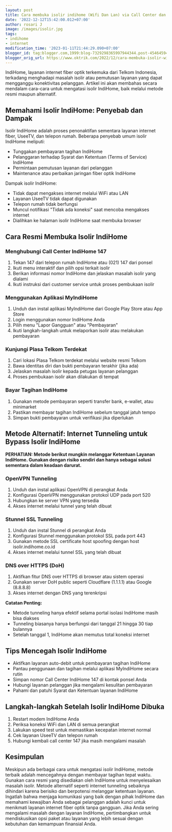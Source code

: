 ```yaml
---
layout: post
title: Cara membuka isolir indihome (Wifi Dan Lan) via Call Center dan internet tunelling
date: '2022-12-12T15:42:00.012+07:00'
author: rosari J
image: /images/isolir.jpg
tags:
- indihome
- internet
modification_time: '2023-01-11T21:44:29.090+07:00'
blogger_id: tag:blogger.com,1999:blog-7329298365997944344.post-4546459471486388182
blogger_orig_url: https://www.oktrik.com/2022/12/cara-membuka-isolir-wifi-indihome-via.html
---
```


IndiHome, layanan internet fiber optik terkemuka dari Telkom Indonesia, terkadang menghadapi masalah isolir atau pemutusan layanan yang dapat mengganggu konektivitas pelanggan. Artikel ini akan membahas secara mendalam cara-cara untuk mengatasi isolir IndiHome, baik melalui metode resmi maupun alternatif.

## Memahami Isolir IndiHome: Penyebab dan Dampak

Isolir IndiHome adalah proses penonaktifan sementara layanan internet fiber, UseeTV, dan telepon rumah. Beberapa penyebab umum isolir IndiHome meliputi:

- Tunggakan pembayaran tagihan IndiHome
- Pelanggaran terhadap Syarat dan Ketentuan (Terms of Service) IndiHome
- Permintaan pemutusan layanan dari pelanggan
- Maintenance atau perbaikan jaringan fiber optik IndiHome

Dampak isolir IndiHome:

- Tidak dapat mengakses internet melalui WiFi atau LAN
- Layanan UseeTV tidak dapat digunakan
- Telepon rumah tidak berfungsi
- Muncul notifikasi "Tidak ada koneksi" saat mencoba mengakses internet
- Dialihkan ke halaman isolir IndiHome saat membuka browser

## Cara Resmi Membuka Isolir IndiHome

### Menghubungi Call Center IndiHome 147

1. Tekan 147 dari telepon rumah IndiHome atau (021) 147 dari ponsel
2. Ikuti menu interaktif dan pilih opsi terkait isolir
3. Berikan informasi nomor IndiHome dan jelaskan masalah isolir yang dialami
4. Ikuti instruksi dari customer service untuk proses pembukaan isolir

### Menggunakan Aplikasi MyIndiHome

1. Unduh dan instal aplikasi MyIndiHome dari Google Play Store atau App Store
2. Login menggunakan nomor IndiHome Anda
3. Pilih menu "Lapor Gangguan" atau "Pembayaran"
4. Ikuti langkah-langkah untuk melaporkan isolir atau melakukan pembayaran

### Kunjungi Plasa Telkom Terdekat

1. Cari lokasi Plasa Telkom terdekat melalui website resmi Telkom
2. Bawa identitas diri dan bukti pembayaran terakhir (jika ada)
3. Jelaskan masalah isolir kepada petugas layanan pelanggan
4. Proses pembukaan isolir akan dilakukan di tempat

### Bayar Tagihan IndiHome

1. Gunakan metode pembayaran seperti transfer bank, e-wallet, atau minimarket
2. Pastikan membayar tagihan IndiHome sebelum tanggal jatuh tempo
3. Simpan bukti pembayaran untuk verifikasi jika diperlukan

## Metode Alternatif: Internet Tunneling untuk Bypass Isolir IndiHome

**PERHATIAN: Metode berikut mungkin melanggar Ketentuan Layanan IndiHome. Gunakan dengan risiko sendiri dan hanya sebagai solusi sementara dalam keadaan darurat.**

### OpenVPN Tunneling

1. Unduh dan instal aplikasi OpenVPN di perangkat Anda
2. Konfigurasi OpenVPN menggunakan protokol UDP pada port 520
3. Hubungkan ke server VPN yang tersedia
4. Akses internet melalui tunnel yang telah dibuat

### Stunnel SSL Tunneling

1. Unduh dan instal Stunnel di perangkat Anda
2. Konfigurasi Stunnel menggunakan protokol SSL pada port 443
3. Gunakan metode SSL certificate host spoofing dengan host isolir.indihome.co.id
4. Akses internet melalui tunnel SSL yang telah dibuat

### DNS over HTTPS (DoH)

1. Aktifkan fitur DNS over HTTPS di browser atau sistem operasi
2. Gunakan server DoH public seperti Cloudflare (1.1.1.1) atau Google (8.8.8.8)
3. Akses internet dengan DNS yang terenkripsi

**Catatan Penting:**

- Metode tunneling hanya efektif selama portal isolasi IndiHome masih bisa diakses
- Tunneling biasanya hanya berfungsi dari tanggal 21 hingga 30 tiap bulannya
- Setelah tanggal 1, IndiHome akan memutus total koneksi internet

## Tips Mencegah Isolir IndiHome

- Aktifkan layanan auto-debit untuk pembayaran tagihan IndiHome
- Pantau penggunaan dan tagihan melalui aplikasi MyIndiHome secara rutin
- Simpan nomor Call Center IndiHome 147 di kontak ponsel Anda
- Hubungi layanan pelanggan jika mengalami kesulitan pembayaran
- Pahami dan patuhi Syarat dan Ketentuan layanan IndiHome

## Langkah-langkah Setelah Isolir IndiHome Dibuka

1. Restart modem IndiHome Anda
2. Periksa koneksi WiFi dan LAN di semua perangkat
3. Lakukan speed test untuk memastikan kecepatan internet normal
4. Cek layanan UseeTV dan telepon rumah
5. Hubungi kembali call center 147 jika masih mengalami masalah

## Kesimpulan

Meskipun ada berbagai cara untuk mengatasi isolir IndiHome, metode terbaik adalah mencegahnya dengan membayar tagihan tepat waktu. Gunakan cara resmi yang disediakan oleh IndiHome untuk menyelesaikan masalah isolir. Metode alternatif seperti internet tunneling sebaiknya dihindari karena berisiko dan berpotensi melanggar ketentuan layanan. Ingatlah bahwa menjaga komunikasi yang baik dengan pihak IndiHome dan memahami kewajiban Anda sebagai pelanggan adalah kunci untuk menikmati layanan internet fiber optik tanpa gangguan. Jika Anda sering mengalami masalah dengan layanan IndiHome, pertimbangkan untuk mendiskusikan opsi paket atau layanan yang lebih sesuai dengan kebutuhan dan kemampuan finansial Anda.

